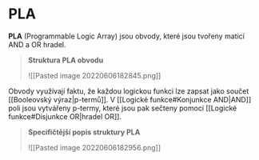 # PLA
**PLA** (Programmable Logic Array) jsou obvody, které jsou tvořeny maticí AND a OR hradel.

>**Struktura PLA obvodu**
>
>![[Pasted image 20220606182845.png]]

Obvody využívají faktu, že každou logickou funkci lze zapsat jako součet [[Booleovský výraz|p-termů]]. V [[Logické funkce#Konjunkce AND|AND]] poli jsou vytvářeny p-termy, které jsou pak sečteny pomocí [[Logické funkce#Disjunkce OR|hradel OR]].

>**Specifičtější popis struktury PLA**
>
>![[Pasted image 20220606182956.png]]